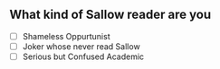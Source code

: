 ## What kind of Sallow reader are you
- [ ] Shameless Oppurtunist 
- [ ] Joker whose never read Sallow
- [ ] Serious but Confused Academic

<!--stackedit_data:
eyJoaXN0b3J5IjpbMTE1MDI2OTkwMCwyMTEwMzQzNjM2LDI5NT
I1NTk1LC0xNDY5NDkxMzU0LDczMDk5ODExNl19
-->
